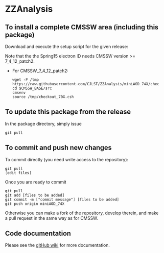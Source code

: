 ZZAnalysis
==========

To install a complete CMSSW area (including this package)
------------------------------
Download and execute the setup script for the given release:

Note that the the Spring15 electron ID needs CMSSW version >= 7_4_12_patch2.
*   For CMSSW_7_4_12_patch2:

    ```
    wget -P /tmp https://raw.githubusercontent.com/CJLST/ZZAnalysis/miniAOD_74X/checkout_70X.csh
    cd $CMSSW_BASE/src
    cmsenv
    source /tmp/checkout_70X.csh
    ```

To update this package from the release
------------------------------------------
In the package directory, simply issue
```
git pull
```

To commit and push new changes
------------------------------
To commit directly (you need write access to the repository):
```
git pull
[edit files]
```
Once you are ready to commit
```
git pull
git add [files to be added]
git commit -m ["commit message"] [files to be added]
git push origin miniAOD_74X
```

Otherwise you can make a fork of the repository, develop therein, and make a pull request in the same way as for CMSSW.

Code documentation
------------------
Please see the [gitHub wiki](https://github.com/CJLST/ZZAnalysis) for more documentation.
